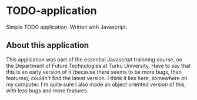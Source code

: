 # TODO-application
Simple TODO application. Written with Javascript.

## About this application

This application was part of the essential Javascript trainning course, on the Department of Future Technologies at Turku University. Have to say that this is an early version of it (because there seems to be more bugs, than features), couldn't find the latest version. I think it lies here, somewhere on my computer. I'm quite sure I also made an object oriented version of this, with less bugs and more features.